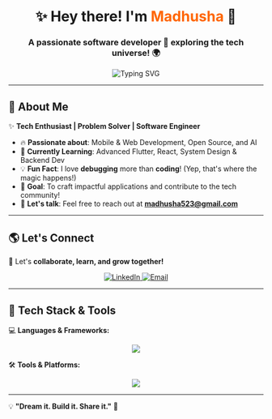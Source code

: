 <h1 align="center">✨ Hey there! I'm <span style="color:#ff6600;">Madhusha</span> 👋</h1>
<h3 align="center">A passionate software developer 🚀 exploring the tech universe! 🌍</h3>

<p align="center">
    <img src="https://readme-typing-svg.herokuapp.com?font=Fira+Code&size=22&pause=1000&color=F77A0F&center=true&width=600&height=80&lines=🚀+Code.+Create.+Innovate!;💻+Flutter+%7C+React+%7C+Java+Developer;🎯+Building+Future+One+Line+at+a+Time" alt="Typing SVG" />
</p>

---

## 🚀 About Me  

✨ **Tech Enthusiast | Problem Solver | Software Engineer**  

- 🔥 **Passionate about**: Mobile & Web Development, Open Source, and AI  
- 🌱 **Currently Learning**: Advanced Flutter, React, System Design & Backend Dev  
- 💡 **Fun Fact**: I love **debugging** more than **coding**! (Yep, that's where the magic happens!)  
- 🎯 **Goal**: To craft impactful applications and contribute to the tech community!  
- 📩 **Let's talk**: Feel free to reach out at **madhusha523@gmail.com**  

---

## 🌎 Let's Connect  

🚀 Let's **collaborate, learn, and grow together!**  

<p align="center">
    <a href="https://www.linkedin.com/in/madhusha-k-7940b5340/" target="_blank">
        <img src="https://img.shields.io/badge/-LinkedIn-%230077B5?style=for-the-badge&logo=linkedin&logoColor=white" alt="LinkedIn" />
    </a>
    <a href="mailto:madhusha523@gmail.com" target="_blank">
        <img src="https://img.shields.io/badge/-Gmail-D14836?style=for-the-badge&logo=gmail&logoColor=white" alt="Email" />
    </a>
</p>

---

## 🚀 Tech Stack & Tools  

💻 **Languages & Frameworks:**  
<p align="center">
    <img src="https://skillicons.dev/icons?i=flutter,dart,java,python,cpp,cs,html,css,js,react,spring" />
</p>

🛠️ **Tools & Platforms:**  
<p align="center">
    <img src="https://skillicons.dev/icons?i=android,aws,bootstrap,docker,dotnet,firebase,mongodb,mysql,linux,jenkins,pandas" />
</p>

---

💡 **"Dream it. Build it. Share it."** 🚀  
